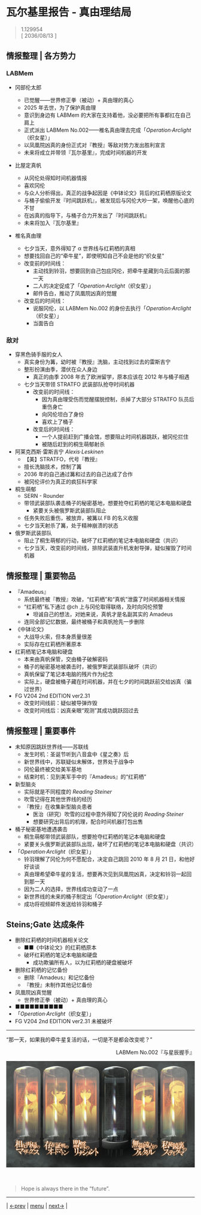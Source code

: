 # 瓦尔基里报告 - 真由理结局
> 1.129954  
> [ 2036/08/13 ]  

## 情报整理 | 各方势力
### LABMem
- 冈部伦太郎
  - 已觉醒——世界修正拳（被动）+ 真由理的真心
  - 2025 年去世，为了保护真由理
  - 意识到身边有 LABMem 的大家在支持着他，没必要把所有事都扛在自己肩上
  - 正式派出 LABMem No.002——椎名真由理去完成「*Operation·Arclight*（织女星）」
  - 以凤凰院凶真的身份正式对『教授』等敌对势力发出胜利宣言
  - 未来将成立并带领『瓦尔基里』，完成时间机器的开发

- 比屋定真帆
  - 从冈伦处得知时间机器情报
  - 喜欢冈伦
  - 与众人分析得出，真正的战争起因是《中钵论文》背后的红莉栖原版论文
  - 与桶子偷偷开发『时间跳跃机』，被发现后与冈伦大吵一架，唤醒他心底的不甘
  - 在凶真的指导下，与桶子合力开发出了『时间跳跃机』
  - 未来将加入『瓦尔基里』

- 椎名真由理
  - 七夕当天，意外得知了 α 世界线与红莉栖的真相
  - 想要找回自己的“牵牛星”，即使明知自己不会是他的“织女星”
  - 改变前的时间线：
    - 主动找到铃羽，想要回到自己包庇冈伦，把牵牛星藏到乌云后面的那一天
    - 二人的决定促成了「*Operation·Arclight*（织女星）」
    - 邮件告白，推动了凤凰院凶真的觉醒
  - 改变后的时间线：
    - 说服冈伦，以 LABMem No.002 的身份去执行「*Operation·Arclight*（织女星）」
    - 当面告白

### 敌对
- 穿黑色骑手服的女人
  - 真实身份为篝，幼时被『教授』洗脑，主动找到过去的雷斯吉宁
  - 整形扮演由季，潜伏在众人身边
    - 真正的由季 2008 年去了欧洲留学，原本应该在 2012 年与桶子相遇
  - 七夕当天带领 STRATFO 武装部队抢夺时间机器
    - 改变前的时间线：
      - 因为真由理受伤而觉醒摆脱控制，杀掉了大部分 STRATFO 队员后重伤身亡
      - 向冈伦坦白了身份
      - 喜欢上了桶子
    - 改变后的时间线：
      - 一个人提前赶到广播会馆，想要阻止时间机器跳跃，被冈伦拦住
      - 被随后赶到的桐生萌郁射杀
- 阿莱克西斯·雷斯吉宁 *Alexis·Leskinen*
  - 【美】STRATFO，代号『教授』
  - 擅长洗脑技术，控制了篝
  - 2036 年的自己通过篝和过去的自己达成了合作
  - 被冈伦评价为真正的疯狂科学家
- 桐生萌郁
  - SERN - Rounder
  - 带领武装部队袭击桶子的秘密基地，想要抢夺红莉栖的笔记本电脑和硬盘
    - 紧要关头被俄罗斯武装部队阻止
  - 任务失败后重伤，被放弃，被篝以 FB 的名义收服
  - 七夕当天射杀了篝，处于精神崩溃的状态
- 俄罗斯武装部队
  - 阻止了桐生萌郁的行动，破坏了红莉栖的笔记本电脑和硬盘（共识）
  - 七夕当天，改变前的时间线，排除武装直升机发射导弹，疑似摧毁了时间机器

## 情报整理 | 重要物品
- 『Amadeus』
  - 系统最终被『教授』攻破，“红莉栖”和“真帆”泄露了时间机器相关情报
  - “红莉栖”私下通过 @ch 上与冈伦取得联络，及时向冈伦预警
    - 坦诚自己的想法，对她来说，真帆才是名副其实的 Amadeus
  - 连同全部记忆数据，最终被桶子和真帆抢先一步删除
- 《中钵论文》
  - 大战导火索，但本身质量很差
  - 实际存在红莉栖所著原本
- 红莉栖笔记本电脑和硬盘
  - 本来由真帆保管，交由桶子破解密码
  - 桶子的秘密基地被袭击时，被俄罗斯武装部队破坏（共识）
  - 真帆保留了笔记本电脑的残片作为纪念
  - 实际上，硬盘被桶子藏在时间机器，并在七夕的时间跳跃前交给凶真（骗过世界）
- FG V204 2nd EDITION ver2.31
  - 改变时间线前：疑似被导弹炸毁
  - 改变时间线后：凶真亲眼“观测”其成功跳跃回过去

## 情报整理 | 重要事件
- 未知原因跳跃世界线——苏联线
  - 发生时机：圣诞节听到八音盒中《星之奏》后
  - 新世界线中，苏联疑似未解体，世界处于战争中
  - 冈伦最终被交给美军基地
  - 结束时机：见到美军手中的『Amadeus』的“红莉栖”
- 新型脑炎
  - 实际就是不同程度的 *Reading·Steiner*
  - 吹雪记得在其他世界线的经历
  - 『教授』在收集新型脑炎患者
    - 医治（研究）吹雪的过程中意外得知了冈伦说的 *Reading·Steiner*
    - 想要研究出背后的机理，配合时间机器打包出售
- 桶子秘密基地遭遇袭击
  - 桐生萌郁带领武装部队，想要抢夺红莉栖的笔记本电脑和硬盘
  - 紧要关头俄罗斯武装部队出现，破坏了红莉栖的笔记本电脑和硬盘（共识）
- 「*Operation·Arclight*（织女星）」
  - 铃羽理解了冈伦为何不愿配合，决定自己跳回 2010 年 8 月 21 日，和他好好谈谈
  - 真由理希望牵牛星的复活，想要再次见到凤凰院凶真，决定和铃羽一起回到那一天
  - 因为二人的选择，世界线成功变动了一点
  - 新世界线的未来的桶子制定出「*Operation·Arclight*（织女星）」
  - 成功将视频邮件发送给铃羽和桶子

## Steins;Gate 达成条件
- 删除红莉栖的时间机器相关论文
  - ■■《中钵论文》的红莉栖原本
  - 破坏红莉栖的笔记本电脑和硬盘
    - 成功欺骗所有人，以为红莉栖的硬盘被破坏
- 删除红莉栖的记忆备份
  - 删除『Amadeus』和记忆备份
  - 『教授』未制作其他记忆备份
- 凤凰院凶真觉醒
  - 世界修正拳（被动）+ 真由理的真心
- ■■■■■■■■■■
- 「*Operation·Arclight*（织女星）」
- FG V204 2nd EDITION ver2.31 未被破坏

---

“那一天，如果我的牵牛星复活的话，一切是不是都会改变呢？”  
<p align="right">LABMem No.002『与星辰握手』</p>  

![](../static/image/0168-1.png)


<br/>

> Hope is always there in the “future”.
---

| [←prev](./0167) | [menu](../) | [next→](./0169) |
